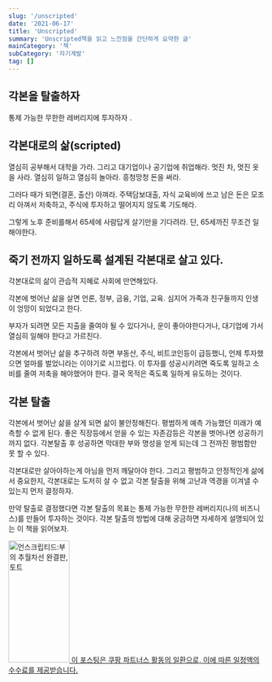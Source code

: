 ```yaml
---
slug: '/unscripted'
date: '2021-06-17'
title: 'Unscripted'
summary: 'Unscripted책을 읽고 느낀점을 간단하게 요약한 글'
mainCategory: '책'
subCategory: '자기계발'
tag: []
---
```


## 각본을 탈출하자

통제 가능한 무한한 레버리지에 투자하자 .

## 각본대로의 삶(scripted)

열심히 공부해서 대학을 가라. 그리고 대기업이나 공기업에 취업해라.
멋진 차, 멋진 옷을 사라. 열심히 일하고 열심히 놀아라. 흥청망청 돈을 써라.

그러다 때가 되면(결혼, 출산) 아껴라. 주택담보대출, 자식 교육비에 쓰고 남은 돈은 모조리 아껴서 저축하고, 주식에 투자하고 떨어지지 않도록 기도해라.

그렇게 노후 준비를해서 65세에 사람답게 살기만을 기다려라. 단, 65세까진 무조건 일해야한다.

## 죽기 전까지 일하도록 설계된 각본대로 살고 있다.

각본대로의 삶이 관습적 지혜로 사회에 만연해있다.

각본에 벗어난 삶을 살면 언론, 정부, 금융, 기업, 교육. 심지어 가족과 친구들까지 인생이 엉망이 되었다고 한다.

부자가 되려면 모든 지출을 줄여야 될 수 있다거나, 운이 좋아야한다거나, 대기업에 가서 열심히 일해야 한다고 가르친다.

각본에서 벗어난 삶을 추구하려 하면 부동산, 주식, 비트코인등이 급등했니, 언제 투자했으면 얼마를 벌었니라는 이야기로 시끄럽다. 이 투자를 성공시키려면 죽도록 일하고 소비를 줄여 저축을 해야했어야 한다. 결국 목적은 죽도록 일하게 유도하는 것이다.

## 각본 탈출

각본에서 벗어난 삶을 살게 되면 삶이 불안정해진다. 평범하게 예측 가능했던 미래가 예측할 수 없게 된다. 좋은 직장등에서 얻을 수 있는 자존감등은 각본을 벗어나면 성공하기 까지 없다. 각본탈출 후 성공하면 막대한 부와 명성을 얻게 되는데 그 전까진 평범함만 못 할 수 있다.

각본대로만 살아야하는게 아님을 먼저 깨달아야 한다. 그리고 평범하고 안정적인게 삶에서 중요한지, 각본대로는 도저히 살 수 없고 각본 탈출을 위해 고난과 역경을 이겨낼 수 있는지 먼저 결정하자.

만약 탈출로 결정했다면 각본 탈출의 목표는 통제 가능한 무한한 레버리지(나의 비즈니스)를 만들어 투자하는 것이다. 각본 탈출의 방법에 대해 궁금하면 자세하게 설명되어 있는 이 책을 읽어보자.

<a href="https://coupa.ng/b1Vl5x" target="_blank" referrerpolicy="unsafe-url"><img src="https://static.coupangcdn.com/image/affiliate/banner/f27386994053ec748d335cef6cfaab3f@2x.jpg" alt="언스크립티드:부의 추월차선 완결판, 토트" width="120" height="240">
<span>이 포스팅은 쿠팡 파트너스 활동의 일환으로, 이에 따른 일정액의 수수료를 제공받습니다.
</span>
</a>
